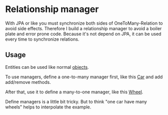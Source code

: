 # Relationship manager

With JPA or like you must synchronize both sides of OneToMany-Relation to avoid side effects. Therefore I build a relationship manager to avoid a boiler plate and error prone code. Because it's not depend on JPA, it can be used every time to synchronize relations.

## Usage

Entities can be used like normal [objects](../../../../../../test/java/de/bessonov/utils/jpa/OneToManyToOneManagerTest.java).

To use managers, define a one-to-many manager first, like this [Car](../../../../../../test/java/de/bessonov/utils/jpa/Car.java) and add add/remove methods.

After that, use it to define a many-to-one manager, like this [Wheel](../../../../../../test/java/de/bessonov/utils/jpa/Wheel.java).

Define managers is a little bit tricky. But to think "one car have many wheels" helps to interpolate the example.